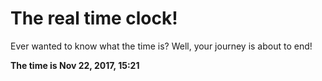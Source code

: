 # The real time clock!

Ever wanted to know what the time is? Well, your journey is about to end!

**The time is Nov 22, 2017, 15:21**